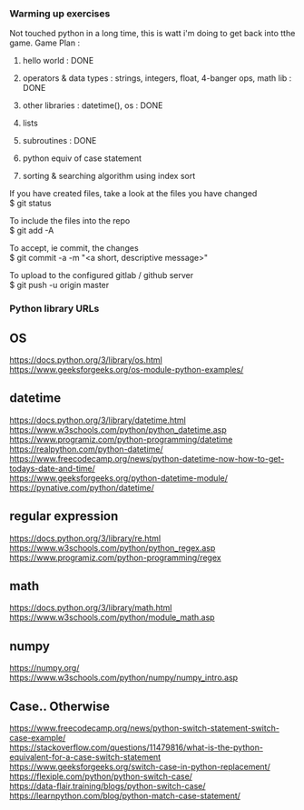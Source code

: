 ### Warming up exercises

Not touched python in a long time, this is watt i'm doing to get back into tthe game. Game Plan :
1. hello world : DONE
2. operators & data types : strings, integers, float, 4-banger ops, math lib : DONE
3. other libraries : datetime(), os : DONE

4. lists
5. subroutines : DONE
6. python equiv of case statement
7. sorting & searching algorithm using index sort

If you have created files, take a look at the files you have changed 
\
$ git status

To include the files into the repo 
\
$ git add -A

To accept, ie commit, the changes 
\
$ git commit -a -m "<a short, descriptive message>"

To upload to the configured gitlab / github server
\
$ git push -u origin master

### Python library URLs
## OS
https://docs.python.org/3/library/os.html
\
https://www.geeksforgeeks.org/os-module-python-examples/

## datetime
https://docs.python.org/3/library/datetime.html
\
https://www.w3schools.com/python/python_datetime.asp
\
https://www.programiz.com/python-programming/datetime
\
https://realpython.com/python-datetime/
\
https://www.freecodecamp.org/news/python-datetime-now-how-to-get-todays-date-and-time/
\
https://www.geeksforgeeks.org/python-datetime-module/
\
https://pynative.com/python/datetime/

## regular expression
https://docs.python.org/3/library/re.html
\
https://www.w3schools.com/python/python_regex.asp
\
https://www.programiz.com/python-programming/regex

## math
https://docs.python.org/3/library/math.html
\
https://www.w3schools.com/python/module_math.asp

## numpy
https://numpy.org/
\
https://www.w3schools.com/python/numpy/numpy_intro.asp

## Case.. Otherwise
https://www.freecodecamp.org/news/python-switch-statement-switch-case-example/
\
https://stackoverflow.com/questions/11479816/what-is-the-python-equivalent-for-a-case-switch-statement
\
https://www.geeksforgeeks.org/switch-case-in-python-replacement/
\
https://flexiple.com/python/python-switch-case/
\
https://data-flair.training/blogs/python-switch-case/
\
https://learnpython.com/blog/python-match-case-statement/


